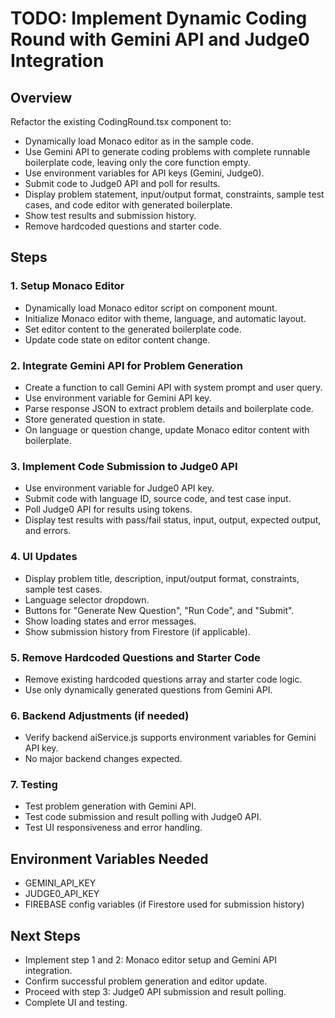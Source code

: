 # TODO: Implement Dynamic Coding Round with Gemini API and Judge0 Integration

## Overview

Refactor the existing CodingRound.tsx component to:

- Dynamically load Monaco editor as in the sample code.
- Use Gemini API to generate coding problems with complete runnable boilerplate code, leaving only the core function empty.
- Use environment variables for API keys (Gemini, Judge0).
- Submit code to Judge0 API and poll for results.
- Display problem statement, input/output format, constraints, sample test cases, and code editor with generated boilerplate.
- Show test results and submission history.
- Remove hardcoded questions and starter code.

## Steps

### 1. Setup Monaco Editor

- Dynamically load Monaco editor script on component mount.
- Initialize Monaco editor with theme, language, and automatic layout.
- Set editor content to the generated boilerplate code.
- Update code state on editor content change.

### 2. Integrate Gemini API for Problem Generation

- Create a function to call Gemini API with system prompt and user query.
- Use environment variable for Gemini API key.
- Parse response JSON to extract problem details and boilerplate code.
- Store generated question in state.
- On language or question change, update Monaco editor content with boilerplate.

### 3. Implement Code Submission to Judge0 API

- Use environment variable for Judge0 API key.
- Submit code with language ID, source code, and test case input.
- Poll Judge0 API for results using tokens.
- Display test results with pass/fail status, input, output, expected output, and errors.

### 4. UI Updates

- Display problem title, description, input/output format, constraints, sample test cases.
- Language selector dropdown.
- Buttons for "Generate New Question", "Run Code", and "Submit".
- Show loading states and error messages.
- Show submission history from Firestore (if applicable).

### 5. Remove Hardcoded Questions and Starter Code

- Remove existing hardcoded questions array and starter code logic.
- Use only dynamically generated questions from Gemini API.

### 6. Backend Adjustments (if needed)

- Verify backend aiService.js supports environment variables for Gemini API key.
- No major backend changes expected.

### 7. Testing

- Test problem generation with Gemini API.
- Test code submission and result polling with Judge0 API.
- Test UI responsiveness and error handling.

## Environment Variables Needed

- GEMINI_API_KEY
- JUDGE0_API_KEY
- FIREBASE config variables (if Firestore used for submission history)

## Next Steps

- Implement step 1 and 2: Monaco editor setup and Gemini API integration.
- Confirm successful problem generation and editor update.
- Proceed with step 3: Judge0 API submission and result polling.
- Complete UI and testing.
